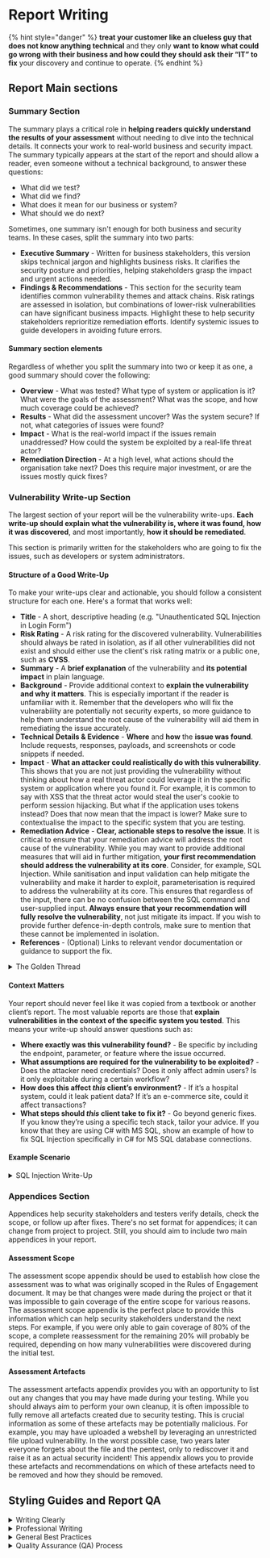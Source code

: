 # Report Writing

{% hint style="danger" %}
**treat your customer like an clueless guy that does not know anything technical** and they only **want to know what could go wrong with their business and how could they should ask their “IT” to fix** your discovery and continue to operate.
{% endhint %}



## Report Main sections

### Summary Section

The summary plays a critical role in **helping readers quickly understand the results of your assessment** without needing to dive into the technical details. It connects your work to real-world business and security impact. The summary typically appears at the start of the report and should allow a reader, even someone without a technical background, to answer these questions:

* What did we test?
* What did we find?
* What does it mean for our business or system?
* What should we do next?

Sometimes, one summary isn't enough for both business and security teams. In these cases, split the summary into two parts:

* **Executive Summary** - Written for business stakeholders, this version skips technical jargon and highlights business risks. It clarifies the security posture and priorities, helping stakeholders grasp the impact and urgent actions needed.
* **Findings & Recommendations** - This section for the security team identifies common vulnerability themes and attack chains. Risk ratings are assessed in isolation, but combinations of lower-risk vulnerabilities can have significant business impacts. Highlight these to help security stakeholders reprioritize remediation efforts. Identify systemic issues to guide developers in avoiding future errors.

#### Summary section elements

Regardless of whether you split the summary into two or keep it as one, a good summary should cover the following:

* **Overview** - What was tested? What type of system or application is it? What were the goals of the assessment? What was the scope, and how much coverage could be achieved?
* **Results** - What did the assessment uncover? Was the system secure? If not, what categories of issues were found?
* **Impact** - What is the real-world impact if the issues remain unaddressed? How could the system be exploited by a real-life threat actor?
* **Remediation Direction** - At a high level, what actions should the organisation take next? Does this require major investment, or are the issues mostly quick fixes?

### Vulnerability Write-up Section

The largest section of your report will be the vulnerability write-ups. **Each write-up should explain what the vulnerability is, where it was found, how it was discovered**, and most importantly, **how it should be remediated**.&#x20;

This section is primarily written for the stakeholders who are going to fix the issues, such as developers or system administrators.

#### Structure of a Good Write-Up

To make your write-ups clear and actionable, you should follow a consistent structure for each one. Here's a format that works well:

* **Title** - A short, descriptive heading (e.g. "Unauthenticated SQL Injection in Login Form")
* **Risk Rating** - A risk rating for the discovered vulnerability. Vulnerabilities should always be rated in isolation, as if all other vulnerabilities did not exist and should either use the client's risk rating matrix or a public one, such as **CVSS**.
* **Summary** - A **brief explanation** of the vulnerability and **its potential impact** in plain language.
* **Background** - Provide additional context to **explain the vulnerability and why it matters**. This is especially important if the reader is unfamiliar with it. Remember that the developers who will fix the vulnerability are potentially not security experts, so more guidance to help them understand the root cause of the vulnerability will aid them in remediating the issue accurately.
* **Technical Details & Evidence** - **Where** and **how** the **issue was found**. Include requests, responses, payloads, and screenshots or code snippets if needed.
* **Impact** - **What an attacker could realistically do with this vulnerability**. This shows that you are not just providing the vulnerability without thinking about how a real threat actor could leverage it in the specific system or application where you found it. For example, it is common to say with XSS that the threat actor would steal the user's cookie to perform session hijacking. But what if the application uses tokens instead? Does that now mean that the impact is lower? Make sure to contextualise the impact to the specific system that you are testing.
* **Remediation Advice** - **Clear, actionable steps to resolve the issue**. It is critical to ensure that your remediation advice will address the root cause of the vulnerability. While you may want to provide additional measures that will aid in further mitigation, **your first recommendation should address the vulnerability at its core**. Consider, for example, SQL Injection. While sanitisation and input validation can help mitigate the vulnerability and make it harder to exploit, parameterisation is required to address the vulnerability at its core. This ensures that regardless of the input, there can be no confusion between the SQL command and user-supplied input. **Always ensure that your recommendation will fully resolve the vulnerability**, not just mitigate its impact. If you wish to provide further defence-in-depth controls, make sure to mention that these cannot be implemented in isolation.
* **References** - (Optional) Links to relevant vendor documentation or guidance to support the fix.



<details>

<summary>The Golden Thread</summary>

Although we are giving explicit sections here, at a certain point, reporting becomes so natural that you are able to create the entire write-up without requiring these exact headings or sections. Once you understand the structure of a good vulnerability write-up, you will be able to have a golden thread flow through your write-up meaning that readers will be able to follow, understand, and know what to do next without requiring explicit headings and sections. In certain cases, this can greatly help with the flow of your writing. However, in other cases, for example when your report will be ingested by vulnerability management software, having discrete sections is often still beneficial. Ideally, you should tailor your report structure to the specific client's needs.

</details>

#### Context Matters

Your report should never feel like it was copied from a textbook or another client’s report. The most valuable reports are those that **explain vulnerabilities in the context of the specific system you tested**. This means your write-up should answer questions such as:

* **Where exactly was this vulnerability found?** - Be specific by including the endpoint, parameter, or feature where the issue occurred.
* **What assumptions are required for the vulnerability to be exploited?** - Does the attacker need credentials? Does it only affect admin users? Is it only exploitable during a certain workflow?
* **How does this affect&#x20;**_**this**_**&#x20;client’s environment?** - If it’s a hospital system, could it leak patient data? If it’s an e-commerce site, could it affect transactions?
* **What steps should&#x20;**_**this**_**&#x20;client take to fix it?** - Go beyond generic fixes. If you know they’re using a specific tech stack, tailor your advice. If you know that they are using C# with MS SQL, show an example of how to fix SQL Injection specifically in C# for MS SQL database connections.



#### Example Scenario

<details>

<summary>SQL Injection Write-Up</summary>

**Title**: Unauthenticated SQL Injection in Login Form

**Risk Rating**: High (CVSS 3.1 Base Score: 8.6)

**Summary:** An unauthenticated SQL injection vulnerability was identified in the login form of the TryBankMe application. This could allow an attacker to bypass authentication or extract sensitive customer information.

**Background:**

SQL Injection occurs when user-supplied input is unsafely included in SQL queries without proper parameterisation. The SQL interpreter is unable to discern SQL commands from the user-supplied input, leading to confusion that allows a threat actor to inject directly into the SQL command itself. This vulnerability is commonly exploited to bypass authentication or extract sensitive data.

**Technical Details & Evidence:**

The login form at `/login` was vulnerable to SQL Injection via the `username` field. Using Burp Suite, the following HTTP request was intercepted and modified:

```http
POST /login HTTP/1.1
Host: trybankme.com
Content-Type: application/x-www-form-urlencoded
Content-Length: 45
username=' OR 1=1--&password=randomvalue
```

The application responded with a 302 Found redirect to the authenticated user dashboard:

```http
HTTP/1.1 302 Found
Location: /dashboard
Set-Cookie: sessionid=abc123xyz456; Path=/; HttpOnly
```

This confirmed that authentication was bypassed using a classic SQL Injection payload.

**Impact:**

An attacker could log in as any user without valid credentials. Furthermore, even though the injection points were a blind-injection, a threat actor could leverage error-based injections to enumerate the information from the database.

**Remediation Advice:**

Parameterised queries should be used for all database operations involving user input. For example, in a .NET application using MS SQL as the database, the login query should be altered to look like this:

```csharp
using (SqlConnection connection = new SqlConnection(connectionString))
{
  string query = "SELECT * FROM Users WHERE Username = @username AND Password = @password";
  SqlCommand command = new SqlCommand(query, connection);
  command.Parameters.AddWithValue("@username", inputUsername);
  command.Parameters.AddWithValue("@password", inputPassword);
  connection.Open();
  SqlDataReader reader = command.ExecuteReader();
  if (reader.HasRows)
  {
      // Login successful
  }
}
```

As shown in the example above, the user input is distinctly split from the SQL command, ensuring that the SQL engine cannot be confused.

**References:**

* [https://tryhackme.com/room/sqlinjectionlm](https://tryhackme.com/room/sqlinjectionlm)

</details>



### Appendices Section

Appendices help security stakeholders and testers verify details, check the scope, or follow up after fixes. There's no set format for appendices; it can change from project to project. Still, you should aim to include two main appendices in your report.

#### Assessment Scope

The assessment scope appendix should be used to establish how close the assessment was to what was originally scoped in the Rules of Engagement document. It may be that changes were made during the project or that it was impossible to gain coverage of the entire scope for various reasons. The assessment scope appendix is the perfect place to provide this information which can help security stakeholders understand the next steps. For example, if you were only able to gain coverage of 80% of the scope, a complete reassessment for the remaining 20% will probably be required, depending on how many vulnerabilities were discovered during the initial test.

#### Assessment Artefacts

The assessment artefacts appendix provides you with an opportunity to list out any changes that you may have made during your testing. While you should always aim to perform your own cleanup, it is often impossible to fully remove all artefacts created due to security testing. This is crucial information as some of these artefacts may be potentially malicious. For example, you may have uploaded a webshell by leveraging an unrestricted file upload vulnerability. In the worst possible case, two years later everyone forgets about the file and the pentest, only to rediscover it and raise it as an actual security incident! This appendix allows you to provide these artefacts and recommendations on which of these artefacts need to be removed and how they should be removed.



## Styling Guides and Report QA

<details>

<summary>Writing Clearly</summary>

Clarity is one of the most important qualities of a good report. You should always aim to avoid ambiguity by using simple and direct language that makes your point obvious. Your writing should be understandable even to readers who do not have deep knowledge of the system. If your meaning is unclear or buried under unnecessary complexity, your findings are less likely to be taken seriously, or even fixed.

</details>

<details>

<summary>Professional Writing</summary>

A pentest report is a formal document. Use the same tone and style that you would in any other business-critical communication. This means:

* **Be objective** - Stick to the facts. Avoid exaggeration, emotional language, or assumptions about intent.
* **Avoid informal writing** - No slang, no jokes, and no "we pwned the login page."
* **Be consistent** - Use the same terminology, formatting, and structure throughout the report. Avoid switching between different spellings or terms for the same thing.

</details>

<details>

<summary>General Best Practices</summary>

Follow these simple rules to improve the professionalism and readability of your writing:

* **Write in past tense** -E.g. "The vulnerability was discovered during authentication testing."
* **Do not use first-person language** - Avoid "I," "we," "our," and "us." Write as a neutral observer.
* **Mask sensitive information** - Never include real passwords or other private data unless explicitly authorised. If you have a screenshot to show impact of a vulnerability, make sure to blur any sensitive information.
* **Use clean, formal phrasing** - Avoid contractions and overly casual terms. "The attacker gained unauthorised access" is better than "we broke in."

</details>

<details>

<summary>Quality Assurance (QA) Process</summary>

Even experienced testers can make mistakes. This is why every report should go through a proper review process:

* **Read your own work** - Step away from the report and come back to it later with fresh eyes. Look for unclear sentences, inconsistencies, or missing context. It can usually help to read your writing out loud for yourself.
* **Get someone else to read your work** - A peer reviewer should check that your findings are understandable, actionable, and professionally written.&#x20;

QA isn’t just about fixing typos. It’s about making sure the report reflects well on both you and your pentesting team.

You can have the best technical findings in the world, but if your report is sloppy, emotional, inconsistent, or unclear, it will not have the impact it should. Good writing helps good security work get the attention it deserves.

</details>






